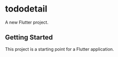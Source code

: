 # tododetail

A new Flutter project.

## Getting Started

This project is a starting point for a Flutter application.
